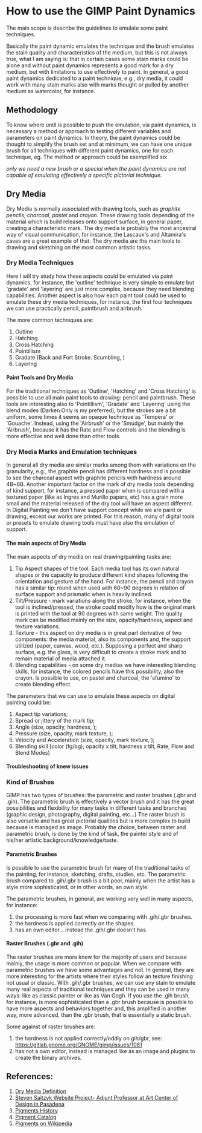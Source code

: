 # How to use the GIMP Paint Dynamics
The main scope is describe the guidelines to emulate some paint techniques.

Basically the paint dynamic emulates the technique and the brush emulates the stain quality and characteristics of the medium, but this is not always true, what I am saying is: that in certain cases some stain marks could be alone and without paint dynamics represents a good mark for a dry medium, but with limitations to use effectively to paint. In general, a good paint dynamics dedicated to a paint technique, e.g., dry media, it could work with many stain marks also with marks thought or pulled by another medium as watercolor, for instance.

## Methodology
To know where until is possible to push the emulation, via paint dynamics, is necessary a method or approach to testing different variables and parameters on paint dynamics. In theory, the paint dynamics could be thought to simplify the brush set and at minimum, we can have one unique brush for all techniques with different paint dynamics, one for each technique, eg. The method or approach could be exemplified so:

_only we need a new brush or a special when the paint dynamics are not capable of emulating effectively a specific pictorial technique._

## Dry Media
Dry Media is normally associated with drawing tools, such as *graphite pencils*, *charcoal*, *pastel* and *crayon*.
These drawing tools depending of the material which is build releases onto support surface, in general paper, creating a characteristic mark.
The dry media is probably the most ancestral way of visual communication, for instance, the Lascaux's and Altamira's caves are a great example of that.
The dry media are the main tools to drawing and sketching on the most common artistic tasks.

### Dry Media Techniques
Here I will try study how these aspects could be emulated via paint dynamics, for instance, the 'outline' technique is very simple to emulate but 'gradate' and 'layering' are just more complex, because they need blending capabilities. Another aspect is also how each paint tool could be used to emulate these dry media techniques, for instance, the first four techniques we can use practically pencil, paintbrush and airbrush.

The more common techniques are:

1. Outline
2. Hatching
3. Cross Hatching
4. Pointillism
5. Gradate (Back and Fort Stroke. Scumbling, )
6. Layering

#### Paint Tools and Dry Media
For the traditional techniques as 'Outline', 'Hatching' and 'Cross Hatching' is possible to use all main paint tools to drawing: pencil and paintbrush. These tools are interesting also to 'Pointillism', 'Gradate' and 'Layering' using the blend modes (Darken Only is my preferred), but the strokes are a bit uniform, some times it seems an opaque technique as 'Tempera' or 'Gouache'. Instead, using the 'Airbrush' or the 'Smudge', but mainly the 'Airbrush', because it has the Rate and Flow controls and the blending is more effective and well done than other tools.

### Dry Media Marks and Emulation techniques
In general all dry media are similar marks among them with variations on the granularity, e.g., the graphite pencil has different hardness and is possible to see the charcoal aspect with graphite pencils with hardness around 4B~6B.
Another important factor on the mark of dry media tools depending of kind support, for instance, a pressed paper when is compared with a textured paper (like as Ingres and Murillo papers, etc) has a grain more small and the material released of the dry tool will have an aspect different.
In Digital Painting we don't have support concept while we are paint or drawing, except our works are printed. For this reason, many of digital tools or presets to emulate drawing tools must have also the emulation of support.

#### The main aspects of Dry Media
The main aspects of dry media on real drawing/painting tasks are:
1. Tip Aspect shapes of the tool. Each media tool has its own natural shapes or the capacity to produce different kind shapes following the orientation and gesture of the hand. For instance, the pencil and crayon has a similar tip: round when used with 60~90 degrees in relation of surface support and prismatic when is heavily inclined.
2. Tilt/Pressure - mark variations along the stroke, for instance, when the tool is inclined/pressed, the stroke could modify how is the original mark is printed with the tool at 90 degrees with same weight. The quality mark can be modified mainly on the size, opacity/hardness, aspect and texture variations.
3. Texture - this aspect on dry media is in great part derivative of two components: the media material, also its components and, the support utilized (paper, canvas, wood, etc.). Supposing a perfect and sharp surface, e.g. the glass, is very difficult to create a stroke mark and to remain material of media attached it.
4. Blending capabilities - on some dry medias we have interesting blending skills, for instance, the colored pencils have this possibility, also the crayon. Is possible to use, on pastel and charcoal, the 'sfumino' to create blending effect.

The parameters that we can use to emulate these aspects on digital painting could be:
1. Aspect tip variations;
2. Spread or jittery of the mark tip;
3. Angle (size, opacity, hardness, );
4. Pressure (size, opacity, mark texture, );
5. Velocity and Acceleration (size, opacity, mark texture, );
6. Blending skill [color (fg/bg); opacity x tilt, hardness x tilt, Rate, Flow and Blend Modes)

#### Troubleshooting of knew issues

### Kind of Brushes
GIMP has two types of brushes: the parametric and raster brushes (.gbr and .gih).
The parametric brush is effectively a vector brush and it has the great possibilities and flexibility for many tasks in different tasks and branches (graphic design, photography, digital painting, etc...)
The raster brush is also versatile and has great pictorial qualities but is more complex to build because is managed as image.
Probably the choice, between raster and parametric brush, is done by the kind of task, the painter style and of his/her artistic background/knowledge/taste.

#### Parametric Brushes
Is possible to use the parametric brush for many of the traditional tasks of the painting, for instance, sketching, drafts, studies, etc. The parametric brush compared to .gih/.gbr brush is a bit poor, mainly when the artist  has a style more sophisticated, or in other words, an own style.

The parametric brushes, in general, are working very well in many aspects, for instance:
1. the processing is more fast when we comparing with .gih/.gbr brushes.
2. the hardness is applied correctly on the shapes.
3. has an own editor... instead the .gih/.gbr doesn't has.

#### Raster Brushes (.gbr and .gih)
The raster brushes are more knew for the majority of users and because mainly, the usage is more common or popular. When we compare with parametric brushes we have some advantages and not. In general, they are more interesting for the artists where their styles follow an texture finishing not usual or classic. With .gih/.gbr brushes, we can use any stain to emulate many real aspects of traditional techniques and they can be used in many ways: like as classic painter or like as Van Gogh. If you use the .gih brush, for instance, is more sophisticated than a .gbr brush because is possible to have more aspects and behaviors together and, this amplified in another way, more advanced, than the .gbr brush, that is essentially a static brush.

Some against of raster brushes are:
1. the hardness is not applied correctly/oddly on gih/gbr, see: https://gitlab.gnome.org/GNOME/gimp/issues/1081
2. has not a own editor, instead is managed like as an image and plugins to create the binary archives.

## References:
1. [Dry Media Definition](https://helenatkn.wordpress.com/2016/03/15/dry-media-wet-media-digital-media-individual-research/ "Dry Media Definition")
2. [Steven Saitzyk Website Project- Adjunt Professor at Art Center of Design in Pasadena](http://www.trueart.info/?page_id=289 "True Art Information - Information About Artist's Meterials")
3. [Pigments History](http://www.jcsparks.com/painted/pigment-chem.html "Pigments History")
4. [Pigment Catalog](http://www.webexhibits.org/pigments/intro/pigments.html "Pigments Trough the Ages")
5. [Pigments on Wikipedia](https://en.wikipedia.org/wiki/Pigment "Pigment History and References")
